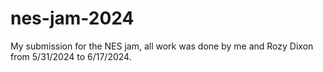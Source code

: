 # nes-jam-2024
My submission for the NES jam, all work was done by me and Rozy Dixon from 5/31/2024 to 6/17/2024.
